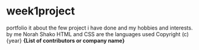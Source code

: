# week1project
portfolio
it about the few project i have done and my hobbies and interests.
by me Norah Shako
HTML and CSS are the languages used
Copyright (c) {year} **{List of contributors or company name}**
  
